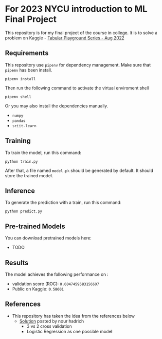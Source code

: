# For 2023 NYCU introduction to ML Final Project

This repository is for my final project of the course in college. It is to solve a problem on Kaggle - [Tabular Playground Series - Aug 2022](https://www.kaggle.com/competitions/tabular-playground-series-aug-2022/overview)

## Requirements

This repository use `pipenv` for dependency management. Make sure that `pipenv` has been install.

```setup
pipenv install
```

Then run the following command to activate the virtual enviroment shell

```shell
pipenv shell
```

Or you may also install the dependencies manually.

- `numpy`
- `pandas`
- `sciit-learn`

## Training

To train the model, run this command:

```train
python train.py
```

After that, a file named `model.pk` should be generated by default. It should store the trained model.

## Inference

To generate the prediction with a train, run this command:

```predict
python predict.py
```

## Pre-trained Models

You can download pretrained models here:

- TODO

## Results

The model achieves the following performance on :

- validation score (ROC): `0.6047459583156607`
- Public on Kaggle: `0.58601`

## References

- This repository has taken the idea from the references below
  - [Solution](https://www.kaggle.com/competitions/tabular-playground-series-aug-2022/discussion/349810) posted by nour hadrich
    - 3 vs 2 cross validation
    - Logistic Regression as one possible model